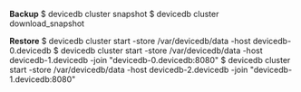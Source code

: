 **Backup**
$ devicedb cluster snapshot
$ devicedb cluster download_snapshot

**Restore**
$ devicedb cluster start -store /var/devicedb/data -host devicedb-0.devicedb
$ devicedb cluster start -store /var/devicedb/data -host devicedb-1.devicedb -join "devicedb-0.devicedb:8080"
$ devicedb cluster start -store /var/devicedb/data -host devicedb-2.devicedb -join "devicedb-1.devicedb:8080"